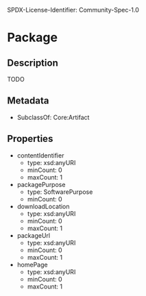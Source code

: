 SPDX-License-Identifier: Community-Spec-1.0

# Package

## Description

TODO

## Metadata

- SubclassOf: Core:Artifact

## Properties

- contentIdentifier
  - type: xsd:anyURI
  - minCount: 0
  - maxCount: 1
- packagePurpose
  - type: SoftwarePurpose
  - minCount: 0
- downloadLocation
  - type: xsd:anyURI
  - minCount: 0
  - maxCount: 1
- packageUrl
  - type: xsd:anyURI
  - minCount: 0
  - maxCount: 1
- homePage
  - type: xsd:anyURI
  - minCount: 0
  - maxCount: 1


